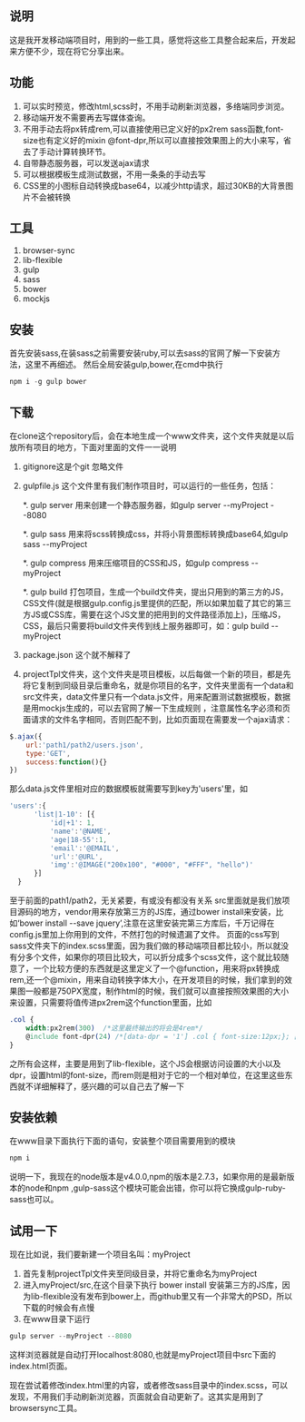 ## 说明
这是我开发移动端项目时，用到的一些工具，感觉将这些工具整合起来后，开发起来方便不少，现在将它分享出来。
## 功能
1. 可以实时预览，修改html,scss时，不用手动刷新浏览器，多络端同步浏览。
2. 移动端开发不需要再去写媒体查询。
3. 不用手动去将px转成rem,可以直接使用已定义好的px2rem sass函数,font-size也有定义好的mixin @font-dpr,所以可以直接按效果图上的大小来写，省去了手动计算转换环节。
4. 自带静态服务器，可以发送ajax请求
5. 可以根据模板生成测试数据，不用一条条的手动去写
6. CSS里的小图标自动转换成base64，以减少http请求，超过30KB的大背景图片不会被转换
## 工具
1. browser-sync
2. lib-flexible
3. gulp
4. sass
5. bower
6. mockjs

## 安装
首先安装sass,在装sass之前需要安装ruby,可以去sass的官网了解一下安装方法，这里不再细述。
然后全局安装gulp,bower,在cmd中执行
```javascript
npm i -g gulp bower
```
## 下载
在clone这个repository后，会在本地生成一个www文件夹，这个文件夹就是以后放所有项目的地方，下面对里面的文件一一说明
1. gitignore这是个git 忽略文件
2. gulpfile.js 这个文件里有我们制作项目时，可以运行的一些任务，包括：

	*. gulp server 用来创建一个静态服务器，如gulp server --myProject --8080
	
	*. gulp sass 用来将scss转换成css，并将小背景图标转换成base64,如gulp sass --myProject
	
	*. gulp compress 用来压缩项目的CSS和JS，如gulp compress --myProject
	
	*. gulp build 打包项目，生成一个build文件夹，提出只用到的第三方的JS，CSS文件(就是根据gulp.config.js里提供的匹配，所以如果加载了其它的第三方JS或CSS库，需要在这个JS文里的把用到的文件路径添加上)，压缩JS，CSS，最后只需要将build文件夹传到线上服务器即可，如：gulp build --myProject
3. package.json 这个就不解释了	
4. projectTpl文件夹，这个文件夹是项目模板，以后每做一个新的项目，都是先将它复制到同级目录后重命名，就是你项目的名字，文件夹里面有一个data和src文件夹，data文件里只有一个data.js文件，用来配置测试数据模板，数据是用mockjs生成的，可以去官网了解一下生成规则 ，注意属性名字必须和页面请求的文件名字相同，否则匹配不到，比如页面现在需要发一个ajax请求：
```javascript
$.ajax({
	url:'path1/path2/users.json',
	type:'GET',
	success:function(){}
})
```
那么data.js文件里相对应的数据模板就需要写到key为'users'里，如

```javascript
'users':{
      'list|1-10': [{
          'id|+1': 1,
          'name':'@NAME',
          'age|18-55':1,
          'email':'@EMAIL',
          'url':'@URL',
          'img':'@IMAGE("200x100", "#000", "#FFF", "hello")'
      }]
  }
```
至于前面的path1/path2，无关紧要，有或没有都没有关系
src里面就是我们放项目源码的地方，vendor用来存放第三方的JS库，通过bower install来安装，比如‘bower install --save jquery’,注意在这里安装完第三方库后，千万记得在config.js里加上你用到的文件，不然打包的时候遗漏了文件。
页面的css写到sass文件夹下的index.scss里面，因为我们做的移动端项目都比较小，所以就没有分多个文件，如果你的项目比较大，可以折分成多个scss文件，这个就比较随意了，一个比较方便的东西就是这里定义了一个@function，用来将px转换成rem,还一个@mixin，用来自动转换字体大小，在开发项目的时候，我们拿到的效果图一般都是750PX宽度，制作html的时候，我们就可以直接按照效果图的大小来设置，只需要将值传进px2rem这个function里面，比如
```css
.col {
	width:px2rem(300)  /*这里最终输出的将会是4rem*/
	@include font-dpr(24) /*[data-dpr = '1'] .col { font-size:12px;}; [data-dpr = '2'] .col { font-size:24px;} ;[data-dpr = '3'] .col { font-size:36px;}*/
}
```
之所有会这样，主要是用到了lib-flexible，这个JS会根据访问设置的大小以及dpr，设置html的font-size，而rem则是相对于它的一个相对单位，在这里这些东西就不详细解释了，感兴趣的可以自己去了解一下

## 安装依赖
在www目录下面执行下面的语句，安装整个项目需要用到的模块
```javascript
npm i
```
说明一下，我现在的node版本是v4.0.0,npm的版本是2.7.3，如果你用的是最新版本的node和npm ,gulp-sass这个模块可能会出错，你可以将它换成gulp-ruby-sass也可以。

## 试用一下
现在比如说，我们要新建一个项目名叫：myProject

1. 首先复制projectTpl文件夹至同级目录，并将它重命名为myProject
2. 进入myProject/src,在这个目录下执行 bower install 安装第三方的JS库，因为lib-flexible没有发布到bower上，而github里又有一个非常大的PSD，所以下载的时候会有点慢
3. 在www目录下运行
```javascript
gulp server --myProject --8080
```
这样浏览器就是自动打开localhost:8080,也就是myProject项目中src下面的index.html页面。

现在尝试着修改index.html里的内容，或者修改sass目录中的index.scss，可以发现，不用我们手动刷新浏览器，页面就会自动更新了。这其实是用到了browsersync工具。

